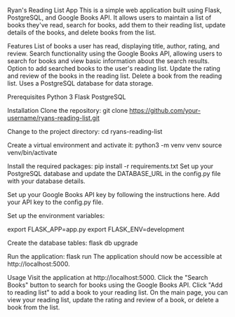 Ryan's Reading List App
This is a simple web application built using Flask, PostgreSQL, and Google Books API. It allows users to maintain a list of books they've read, search for books, add them to their reading list, update details of the books, and delete books from the list.

Features
List of books a user has read, displaying title, author, rating, and review.
Search functionality using the Google Books API, allowing users to search for books and view basic information about the search results.
Option to add searched books to the user's reading list.
Update the rating and review of the books in the reading list.
Delete a book from the reading list.
Uses a PostgreSQL database for data storage.

Prerequisites
Python 3
Flask
PostgreSQL

Installation
Clone the repository:
git clone https://github.com/your-username/ryans-reading-list.git

Change to the project directory:
cd ryans-reading-list

Create a virtual environment and activate it:
python3 -m venv venv
source venv/bin/activate

Install the required packages:
pip install -r requirements.txt
Set up your PostgreSQL database and update the DATABASE_URL in the config.py file with your database details.

Set up your Google Books API key by following the instructions here. Add your API key to the config.py file.

Set up the environment variables:

export FLASK_APP=app.py
export FLASK_ENV=development

Create the database tables:
flask db upgrade

Run the application:
flask run
The application should now be accessible at http://localhost:5000.

Usage
Visit the application at http://localhost:5000.
Click the "Search Books" button to search for books using the Google Books API.
Click "Add to reading list" to add a book to your reading list.
On the main page, you can view your reading list, update the rating and review of a book, or delete a book from the list.
